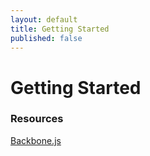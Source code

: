 ```yaml
---
layout: default
title: Getting Started
published: false
---
```

Getting Started
===============

### Resources

[Backbone.js](http://backbonejs.org/)